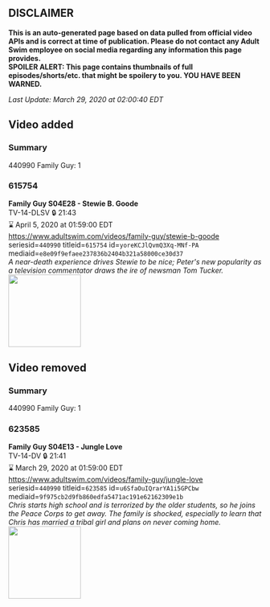 ## DISCLAIMER
**This is an auto-generated page based on data pulled from official video APIs and is correct at time of publication. Please do not contact any Adult Swim employee on social media regarding any information this page provides.**  
**SPOILER ALERT: This page contains thumbnails of full episodes/shorts/etc. that might be spoilery to you. YOU HAVE BEEN WARNED.**  

_Last Update: March 29, 2020 at 02:00:40 EDT_
## Video added
### Summary
440990 Family Guy: 1  
### 615754
**Family Guy S04E28 - Stewie B. Goode**  
TV-14-DLSV 🔒 21:43  
⌛ April 5, 2020 at 01:59:00 EDT  
https://www.adultswim.com/videos/family-guy/stewie-b-goode  
seriesid=`440990` titleid=`615754` id=`yoreKCJlQvmQ3Xq-MNf-PA` mediaid=`e8e09f9efaee237836b2404b321a58000ce30d37`  
_A near-death experience drives Stewie to be nice; Peter's new popularity as a television commentator draws the ire of newsman Tom Tucker._  
<a href="https://i.cdn.turner.com/adultswim/big/image-upload/thumbnails/thumb-2_image-15301079924587.jpg"><img src="https://i.cdn.turner.com/adultswim/big/image-upload/thumbnails/thumb-2_image-15301079924587.jpg" height="144px" /></a>
## Video removed
### Summary
440990 Family Guy: 1  
### 623585
**Family Guy S04E13 - Jungle Love**  
TV-14-DV 🔒 21:41  
⌛ March 29, 2020 at 01:59:00 EDT  
https://www.adultswim.com/videos/family-guy/jungle-love  
seriesid=`440990` titleid=`623585` id=`u6SfaOuIQrarYA1i5GPCbw` mediaid=`9f975cb2d9fb860edfa5471ac191e62162309e1b`  
_Chris starts high school and is terrorized by the older students, so he joins the Peace Corps to get away.  The family is shocked, especially to learn that Chris has married a tribal girl and plans on never coming home._  
<a href="https://i.cdn.turner.com/adultswim/big/image-upload/thumbnails/thumb-2_image-15432563566202.jpg"><img src="https://i.cdn.turner.com/adultswim/big/image-upload/thumbnails/thumb-2_image-15432563566202.jpg" height="144px" /></a>
